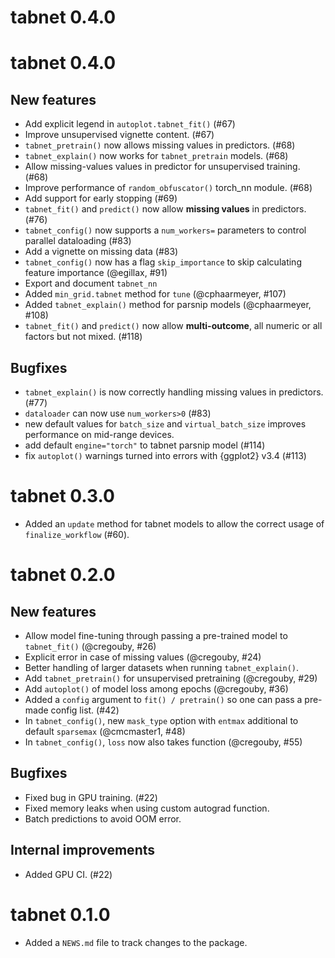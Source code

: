 # tabnet 0.4.0

# tabnet 0.4.0

## New features

* Add explicit legend in `autoplot.tabnet_fit()` (#67)
* Improve unsupervised vignette content. (#67)
* `tabnet_pretrain()` now allows missing values in predictors. (#68)
* `tabnet_explain()` now works for `tabnet_pretrain` models. (#68)
* Allow missing-values values in predictor for unsupervised training. (#68)
* Improve performance of `random_obfuscator()` torch_nn module. (#68)
* Add support for early stopping (#69)
* `tabnet_fit()` and `predict()` now allow **missing values** in predictors. (#76)
* `tabnet_config()` now supports a `num_workers=` parameters to control parallel dataloading (#83)
* Add a vignette on missing data (#83)
* `tabnet_config()` now has a flag `skip_importance` to skip calculating feature importance (@egillax, #91)
* Export and document `tabnet_nn`
* Added `min_grid.tabnet` method for `tune` (@cphaarmeyer, #107)
* Added `tabnet_explain()` method for parsnip models (@cphaarmeyer, #108)
* `tabnet_fit()` and `predict()` now allow **multi-outcome**, all numeric or all factors but not mixed. (#118)

## Bugfixes

* `tabnet_explain()` is now correctly handling missing values in predictors. (#77)
* `dataloader` can now use `num_workers>0` (#83)
* new default values for `batch_size` and `virtual_batch_size` improves performance on mid-range devices.
* add default `engine="torch"` to tabnet parsnip model (#114)
* fix `autoplot()` warnings turned into errors with {ggplot2} v3.4 (#113)


# tabnet 0.3.0

* Added an `update` method for tabnet models to allow the correct usage of `finalize_workflow` (#60).

# tabnet 0.2.0

## New features

* Allow model fine-tuning through passing a pre-trained model to `tabnet_fit()` (@cregouby, #26)
* Explicit error in case of missing values (@cregouby, #24)
* Better handling of larger datasets when running `tabnet_explain()`.
* Add `tabnet_pretrain()` for unsupervised pretraining (@cregouby, #29)
* Add `autoplot()` of model loss among epochs (@cregouby, #36)
* Added a `config` argument to `fit() / pretrain()` so one can pass a pre-made config list. (#42)
* In `tabnet_config()`, new `mask_type` option with `entmax` additional to default `sparsemax` (@cmcmaster1, #48)
* In `tabnet_config()`, `loss` now also takes function (@cregouby, #55)

## Bugfixes

* Fixed bug in GPU training. (#22)
* Fixed memory leaks when using custom autograd function.
* Batch predictions to avoid OOM error.

## Internal improvements

* Added GPU CI. (#22)

# tabnet 0.1.0

* Added a `NEWS.md` file to track changes to the package.
